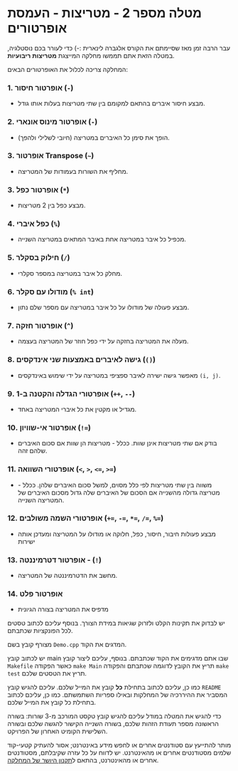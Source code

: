 # מטלה מספר 2 - מטריצות - העמסת אופרטורים

עבר הרבה זמן מאז שסיימתם את הקורס אלגברה לינארית :-) 
כדי לעורר בכם נוסטלגיה, במטלה הזאת אתם תממשו מחלקה המייצגת **מטריצות ריבועיות**.

המחלקה צריכה לכלול את האופרטורים הבאים:

### 1. אופרטור חיסור (`-`)
- מבצע חיסור איברים בהתאם למקומם בין שתי מטריצות בעלות אותו גודל.

### 2. אופרטור מינוס אונארי (`-`)
- הופך את סימן כל האיברים במטריצה (חיובי לשלילי ולהפך).

### 3. אופרטור Transpose (`~`)
- מחליף את השורות בעמודות של המטריצה.

### 3. אופרטור כפל (`*`)
- מבצע כפל בין 2 מטריצות.

### 4. כפל איברי (`%`)
- מכפיל כל איבר במטריצה אחת באיבר המתאים במטריצה השנייה.

### 5. חילוק בסקלר (`/`)
- מחלק כל איבר במטריצה במספר סקלרי.

### 6. מודולו עם סקלר (`% int`)
- מבצע פעולה של מודולו על כל איבר במטריצה עם מספר שלם נתון.

### 7. אופרטור חזקה (`^`)
- מעלה את המטריצה בחזקה על ידי כפל חוזר של המטריצה בעצמה.

### 8. גישה לאיברים באמצעות שני אינדקסים (`()`) 
- מאפשר גישה ישירה לאיבר ספציפי במטריצה על ידי שימוש באינדקסים `(i, j)`.

### 9. אופרטורי הגדלה והקטנה ב-1 (`++`, `--`)
- מגדיל או מקטין את כל איברי המטריצה באחד.

### 10. אופרטור אי-שוויון (`!=`)
- בודק אם שתי מטריצות אינן שוות. ככלל - מטריצות הן שוות אם סכום האיברים שלהם זהה.

### 11. אופרטורי השוואה (`<`, `>`, `<=`, `>=`)
- משווה בין שתי מטריצות לפי כלל מסוים, למשל סכום האיברים שלהן. ככלל - מטריצה גדולה מהשנייה אם הסכום של האיברים שלה גדול מסכום האיברים של המטריצה השנייה.

### 12. אופרטורי השמה משולבים (`+=`, `-=`, `*=`, `/=`, `%=`)
- מבצע פעולות חיבור, חיסור, כפל, חלוקה או מודולו על המטריצה ומעדכן אותה ישירות

### 13. אופרטור דטרמיננטה - (`!`)
  - מחשב את הדטרמיננטה של המטריצה.
    
### 14. אופרטור פלט
- מדפיס את המטריצה בצורה הגיונית

יש לבדוק את תקינות הקלט ולזרוק שגיאות במידת הצורך. בנוסף עליכם לכתוב טסטים לכל הפונקציות שכתבתם.

מצורף קובץ בשם ``Demo.cpp`` המדגים את הקוד.

יש לכתוב קובץ main שבו אתם מדגימים את הקוד שכתבתם. בנוסף, עליכם ליצור קובץ ``Makefile`` כאשר הפקודה ``make Main`` 
תריץ את הקובץ לדוגמה שכתבתם והפקודה ``make test`` תריץ את הטסטים שלכם.

כמו כן, עליכם לכתוב בתחילת **כל** קובץ את המייל שלכם. עליכם להגיש קובץ ``README`` המסביר את ההיררכיה של המחלקות ובאילו ספריות השתמשתם. כמו כן, עליכם לכתוב בתחילת כל קובץ את המייל שלכם.

כדי להגיש את המטלה במודל עליכם להגיש קובץ טקסט המורכב מ-3 שורות: בשורה הראשונה מספר תעודת הזהות שלכם, בשורה השנייה הקישור להגשה שלכם ובשורה השלישית הקומיט האחרון של הפרויקט.

מותר להתייעץ עם סטודנטים אחרים או לחפש מידע באינטרנט; אסור להעתיק קטעי-קוד שלמים מסטודנטים אחרים או מהאינטרנט.
יש לדווח על כל עזרה שקיבלתם, מסטודנטים אחרים או מהאינטרנט, בהתאם ל[תקנון היושר של המחלקה](https://www.ariel.ac.il/wp/cs/wp-content/uploads/sites/88/2020/08/Guidelines-for-Academic-Integrity.pdf).

